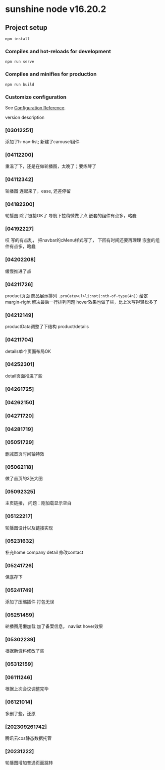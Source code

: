 # sunshine node v16.20.2

## Project setup
```
npm install
```

### Compiles and hot-reloads for development
```
npm run serve
```

### Compiles and minifies for production
```
npm run build
```

### Customize configuration
See [Configuration Reference](https://cli.vuejs.org/config/).



version description
### [03012251] 
添加了h-nav-list; 新建了carousel组件
### [04112200]
重温了下，还是在做轮播图，太晚了；要练琴了
### [04112342]
轮播图 连起来了，ease, 还差停留
### [04182200]
轮播图 除了链接OK了
导航下拉稍微做了点
嵌套的组件有点多，略蠢
### [04192227]
哎 写的有点乱， 把navbar的cMenu样式写了，
下回有时间还要再理理
嵌套的组件有点多，略蠢
### [04202208]
缓慢推进了点
### [04211726]
product页面 商品展示排列
`.proCate>ul>li:not(:nth-of-type(4n))` 给定margin-right 解决最后一行排列问题
hover效果也做了些，比上次写得轻松多了
### [04212149]
productData调整了下结构
product/details
### [04211704]
details单个页面布局OK
### [04252301]
detail页面推进了些
### [04261725]
### [04262150]
### [04271720]
### [04281719]
### [05051729] 
删减首页时间轴特效
### [05062118]
做了首页的3张大图
### [05092325]
主页链接，
问题：刚加载显示空白
### [05122217]
轮播图设计以及链接实现
### [05231632]
补充home company detail 修改contact
### [05241726]
保底存下
### [05241749]
添加了压缩插件 打包无误
### [05251459]
轮播图用懒加载 加了备案信息， navlist hover效果
### [05302239]
根据新资料修改了些
### [05312159]
### [06111246] 
根据上次会议调整完毕
### [06121014]
多删了些，还原

### [202309261742]

腾讯云cos静态数据托管

### [20231222]

轮播图增加普通页面跳转